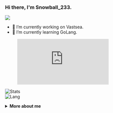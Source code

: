 ### Hi there, I'm Snowball_233.
![](https://komarev.com/ghpvc/?username=SnowballXueQiu)  

<!--
**SnowballXueQiu/SnowballXueQiu** is a ✨ _special_ ✨ repository because its `README.md` (this file) appears on your GitHub profile.

Here are some ideas to get you started:

- 🔭 I’m currently working on ...
- 🌱 I’m currently learning GoLang.
- 👯 I’m looking to collaborate on ...
- 🤔 I’m looking for help with ...
- 💬 Ask me about ...
- 📫 How to reach me: ...
- 😄 Pronouns: ...
- ⚡ Fun fact: ...
-->

- 🔭 I’m currently working on Vastsea.
- 🌱 I’m currently learning GoLang.

<figure><embed src="https://wakatime.com/share/@ea22cbac-f1f5-4e51-a8ba-aa812b46f257/8dfb37dd-29d4-4d73-9593-0ee5ddb3f814.svg"></embed></figure>

![Stats](https://github-readme-stats.vercel.app/api?username=SnowballXueQiu&show_icons=true&icon_color=0099CC&title_color=0099CC&)    
![Lang](https://github-readme-stats.vercel.app/api/top-langs/?username=SnowballXueQiu&layout=compact&title_color=0099CC&&hide=javascript,html)   

<details>
    <summary>
        <b>More about me</b>
    </summary>

<h3 align="center">Wakatime</h3>
<embed src="https://wakatime.com/share/@ea22cbac-f1f5-4e51-a8ba-aa812b46f257/62c56f28-453d-4bb5-958d-5f880ecaf59a.svg"></embed>
